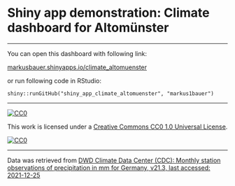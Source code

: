 # Shiny app demonstration: Climate dashboard for Altomünster

***

You can open this dashboard with following link:

[markusbauer.shinyapps.io/climate_altomuenster](https://markusbauer.shinyapps.io/climate_altomuenster/)

or run following code in RStudio:

`shiny::runGitHub("shiny_app_climate_altomuenster", "markus1bauer")`

***

[![CC0][cc0-shield]][cc0]

This work is licensed under a
[Creative Commons CC0 1.0 Universal License][cc0].

[![CC0][cc0-image]][cc0]

[cc0]: https://creativecommons.org/publicdomain/zero/1.0/deed.en
[cc0-image]: https://licensebuttons.net/l/zero/1.0/88x31.png
[cc0-shield]: https://img.shields.io/badge/License-CC0-lightgrey.svg

***

Data was retrieved from [DWD Climate Data Center (CDC): Monthly station observations of precipitation in mm for Germany, v21.3, last accessed: 2021-12-25](https://cdc.dwd.de/portal/)

